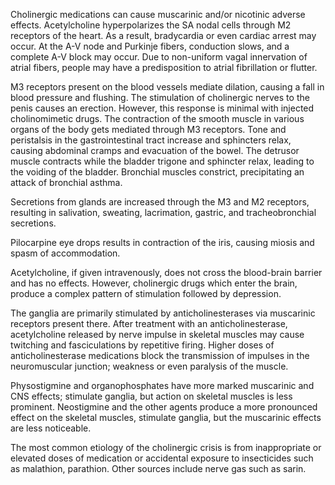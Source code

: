 Cholinergic medications can cause muscarinic and/or nicotinic adverse effects. Acetylcholine hyperpolarizes the SA nodal cells through M2 receptors of the heart. As a result, bradycardia or even cardiac arrest may occur. At the A-V node and Purkinje fibers, conduction slows, and a complete A-V block may occur. Due to non-uniform vagal innervation of atrial fibers, people may have a predisposition to atrial fibrillation or flutter.

M3 receptors present on the blood vessels mediate dilation, causing a fall in blood pressure and flushing. The stimulation of cholinergic nerves to the penis causes an erection. However, this response is minimal with injected cholinomimetic drugs. The contraction of the smooth muscle in various organs of the body gets mediated through M3 receptors. Tone and peristalsis in the gastrointestinal tract increase and sphincters relax, causing abdominal cramps and evacuation of the bowel. The detrusor muscle contracts while the bladder trigone and sphincter relax, leading to the voiding of the bladder. Bronchial muscles constrict, precipitating an attack of bronchial asthma.

Secretions from glands are increased through the M3 and M2 receptors, resulting in salivation, sweating, lacrimation, gastric, and tracheobronchial secretions.

Pilocarpine eye drops results in contraction of the iris, causing miosis and spasm of accommodation.

Acetylcholine, if given intravenously, does not cross the blood-brain barrier and has no effects. However, cholinergic drugs which enter the brain, produce a complex pattern of stimulation followed by depression.

The ganglia are primarily stimulated by anticholinesterases via muscarinic receptors present there. After treatment with an anticholinesterase, acetylcholine released by nerve impulse in skeletal muscles may cause twitching and fasciculations by repetitive firing. Higher doses of anticholinesterase medications block the transmission of impulses in the neuromuscular junction; weakness or even paralysis of the muscle.

Physostigmine and organophosphates have more marked muscarinic and CNS effects; stimulate ganglia, but action on skeletal muscles is less prominent. Neostigmine and the other agents produce a more pronounced effect on the skeletal muscles, stimulate ganglia, but the muscarinic effects are less noticeable.

The most common etiology of the cholinergic crisis is from inappropriate or elevated doses of medication or accidental exposure to insecticides such as malathion, parathion. Other sources include nerve gas such as sarin.